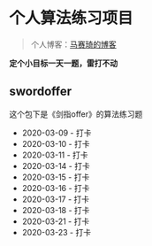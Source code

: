 # 个人算法练习项目

> 个人博客：[马赛琦的博客](https://www.masaiqi.com)

**定个小目标一天一题，雷打不动**

## swordoffer

这个包下是《剑指offer》的算法练习题

- 2020-03-09 - 打卡
- 2020-03-10 - 打卡
- 2020-03-11 - 打卡
- 2020-03-14 - 打卡
- 2020-03-15 - 打卡
- 2020-03-16 - 打卡
- 2020-03-17 - 打卡
- 2020-03-18 - 打卡
- 2020-03-21 - 打卡
- 2020-03-23 - 打卡